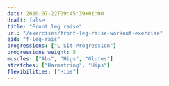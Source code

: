 ```yaml
---
date: 2020-07-22T09:45:39+01:00
draft: false
title: "Front leg raise"
url: "/exercises/front-leg-raise-workout-exercise"
eid: "f-leg-rais"
progressions: ["L-Sit Progression"]
progressions_weight: 5
muscles: ["Abs", "Hips", "Glutes"]
stretches: ["Harmstring", "Hips"]
flexibilities: ["Hips"]
---
```

